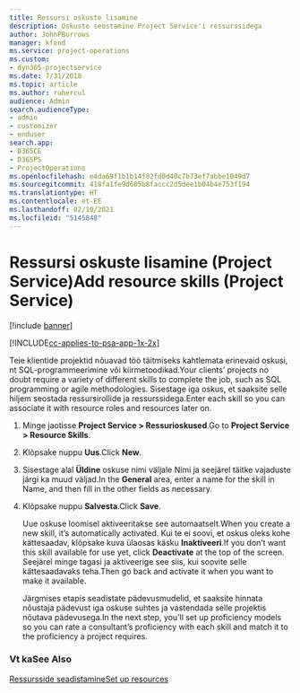 ```yaml
---
title: Ressursi oskuste lisamine
description: Oskuste seostamine Project Service'i ressurssidega
author: JohnPBurrows
manager: kfend
ms.service: project-operations
ms.custom:
- dyn365-projectservice
ms.date: 7/31/2018
ms.topic: article
ms.author: ruhercul
audience: Admin
search.audienceType:
- admin
- customizer
- enduser
search.app:
- D365CE
- D365PS
- ProjectOperations
ms.openlocfilehash: e4da69f1b1b14f02fd0d40c7b73ef7abbe1049d7
ms.sourcegitcommit: 418fa1fe9d605b8faccc2d5dee1b04b4e753f194
ms.translationtype: HT
ms.contentlocale: et-EE
ms.lasthandoff: 02/10/2021
ms.locfileid: "5145848"
---
```

# <a name="add-resource-skills-project-service"></a><span data-ttu-id="d0dbc-103">Ressursi oskuste lisamine (Project Service)</span><span class="sxs-lookup"><span data-stu-id="d0dbc-103">Add resource skills (Project Service)</span></span>

[!include [banner](../includes/psa-now-project-operations.md)]

[!INCLUDE[cc-applies-to-psa-app-1x-2x](../includes/cc-applies-to-psa-app-1x-2x.md)]

<span data-ttu-id="d0dbc-104">Teie klientide projektid nõuavad töö täitmiseks kahtlemata erinevaid oskusi, nt SQL-programmeerimine või kiirmetoodikad.</span><span class="sxs-lookup"><span data-stu-id="d0dbc-104">Your clients’ projects no doubt require a variety of different skills to complete the job, such as SQL programming or agile methodologies.</span></span> <span data-ttu-id="d0dbc-105">Sisestage iga oskus, et saaksite selle hiljem seostada ressursirollide ja ressurssidega.</span><span class="sxs-lookup"><span data-stu-id="d0dbc-105">Enter each skill so you can associate it with resource roles and resources later on.</span></span>  
  
1. <span data-ttu-id="d0dbc-106">Minge jaotisse **Project Service > Ressurioskused**.</span><span class="sxs-lookup"><span data-stu-id="d0dbc-106">Go to **Project Service > Resource Skills**.</span></span>  
  
2. <span data-ttu-id="d0dbc-107">Klõpsake nuppu **Uus**.</span><span class="sxs-lookup"><span data-stu-id="d0dbc-107">Click **New**.</span></span>  
  
3. <span data-ttu-id="d0dbc-108">Sisestage alal **Üldine** oskuse nimi väljale Nimi ja seejärel täitke vajaduste järgi ka muud väljad.</span><span class="sxs-lookup"><span data-stu-id="d0dbc-108">In the **General** area, enter a name for the skill in Name, and then fill in the other fields as necessary.</span></span>  
  
4. <span data-ttu-id="d0dbc-109">Klõpsake nuppu **Salvesta**.</span><span class="sxs-lookup"><span data-stu-id="d0dbc-109">Click **Save**.</span></span>  
  
   <span data-ttu-id="d0dbc-110">Uue oskuse loomisel aktiveeritakse see automaatselt.</span><span class="sxs-lookup"><span data-stu-id="d0dbc-110">When you create a new skill, it’s automatically activated.</span></span> <span data-ttu-id="d0dbc-111">Kui te ei soovi, et oskus oleks kohe kättesaadav, klõpsake kuva ülaosas käsku **Inaktiveeri**.</span><span class="sxs-lookup"><span data-stu-id="d0dbc-111">If you don’t want this skill available for use yet, click **Deactivate** at the top of the screen.</span></span> <span data-ttu-id="d0dbc-112">Seejärel minge tagasi ja aktiveerige see siis, kui soovite selle kättesaadavaks teha.</span><span class="sxs-lookup"><span data-stu-id="d0dbc-112">Then go back and activate it when you want to make it available.</span></span>  
  
   <span data-ttu-id="d0dbc-113">Järgmises etapis seadistate pädevusmudelid, et saaksite hinnata nõustaja pädevust iga oskuse suhtes ja vastendada selle projektis nõutava pädevusega.</span><span class="sxs-lookup"><span data-stu-id="d0dbc-113">In the next step, you’ll set up proficiency models so you can rate a consultant’s proficiency with each skill and match it to the proficiency a project requires.</span></span>  
  
### <a name="see-also"></a><span data-ttu-id="d0dbc-114">Vt ka</span><span class="sxs-lookup"><span data-stu-id="d0dbc-114">See Also</span></span>  
 [<span data-ttu-id="d0dbc-115">Ressursside seadistamine</span><span class="sxs-lookup"><span data-stu-id="d0dbc-115">Set up resources</span></span>](../psa/set-up-resources.md)
